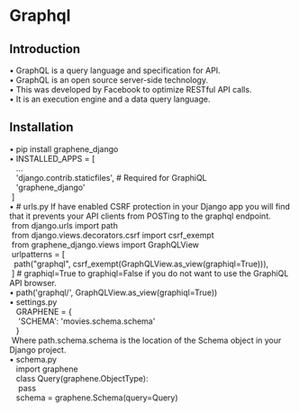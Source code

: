 # Graphql

## Introduction

•	GraphQL is a query language and specification for API. <br /> 
•	GraphQL is an open source server-side technology. <br /> 
•	This was developed by Facebook to optimize RESTful API calls. <br /> 
•	It is an execution engine and a data query language. <br /> 

## Installation

•	pip install graphene_django <br /> 
•	INSTALLED_APPS = [ <br /> 
      &nbsp;&nbsp;&nbsp;... <br /> 
      &nbsp;&nbsp;&nbsp;'django.contrib.staticfiles', # Required for GraphiQL <br /> 
      &nbsp;&nbsp;&nbsp;'graphene_django' <br /> 
      &nbsp;] <br /> 
•	# urls.py If have enabled CSRF protection in your Django app you will find that it prevents your API clients from POSTing to the graphql endpoint. <br /> 
      &nbsp;from django.urls import path <br /> 
      &nbsp;from django.views.decorators.csrf import csrf_exempt <br /> 
      &nbsp;from graphene_django.views import GraphQLView <br /> 
      &nbsp;urlpatterns = [ <br /> 
    	      &nbsp;&nbsp;path("graphql", csrf_exempt(GraphQLView.as_view(graphiql=True))), <br /> 
      &nbsp;] # graphiql=True to graphiql=False if you do not want to use the GraphiQL API browser. <br /> 
•	path('graphql/', GraphQLView.as_view(graphiql=True)) <br /> 
•	settings.py <br /> 
      &nbsp;&nbsp;&nbsp;GRAPHENE = { <br /> 
    	&nbsp;&nbsp;&nbsp;&nbsp;'SCHEMA': 'movies.schema.schema' <br /> 
      &nbsp;&nbsp;&nbsp;} <br /> 
      &nbsp;Where path.schema.schema is the location of the Schema object in your Django project. <br /> 
•	schema.py <br /> 
      &nbsp;&nbsp;&nbsp;import graphene <br /> 
      &nbsp;&nbsp;&nbsp;class Query(graphene.ObjectType): <br /> 
    	      &nbsp;&nbsp;&nbsp;&nbsp;pass <br /> 
      &nbsp;&nbsp;&nbsp;schema = graphene.Schema(query=Query) <br /> 

